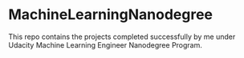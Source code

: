 # MachineLearningNanodegree
This repo contains the projects completed successfully by me under Udacity Machine Learning Engineer Nanodegree Program.

